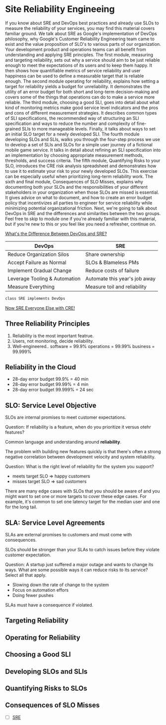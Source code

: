 # Site Reliability Engineeing
If you know about SRE and DevOps best practices and already use SLOs to measure the reliability of your services, you may find this material covers familiar ground. We talk about SRE as Google's implementation of DevOps philosophy, why Google's Customer Reliability Engineering team came to exist and the value proposition of SLO's to various parts of our organization. Your development product and operations teams can all benefit from understanding and applying SRE principles. The first module, measuring and targeting reliability, sets out why a service should aim to be just reliable enough to meet the expectations of its users and to keep them happy. It then shows how quantifiable metrics of service reliability and user happiness can be used to define a measurable target that is reliable enough. The second module operating for reliability, explains how setting a target for reliability yields a budget for unreliability. It demonstrates the utility of an error budget for both short and long-term decision-making and covers some of the things that operations can do to make a service more reliable. The third module, choosing a good SLI, goes into detail about what kind of monitoring metrics make good service level indicators and the pros and cons of different measurement strategies. It describes common types of SLI specifications, the recommended way of structuring an SLI specification and ways to reduce the number and complexity of fine-grained SLIs to more manageable levels. Finally, it talks about ways to set an initial SLO target for a newly developed SLI. The fourth module developing SLOs and SLIs, walks you through the four-step process we use to develop a set of SLIs and SLOs for a simple user journey of a fictional mobile game service. It talks in detail about refining an SLI specification into an implementation by choosing appropriate measurement methods, thresholds, and success criteria. The fifth module, Quantifying Risks to your SLO, introduces the CRE risk analysis spreadsheet and demonstrates how to use it to estimate your risk to your newly developed SLOs. This exercise can be especially useful when prioritizing long-term reliability work. The sixth and final module, Consequences of SLO Misses, explains why documenting both your SLOs and the responsibilities of your different stakeholders in your organization when those SLOs are missed is essential. It gives advice on what to document, and how to create an error budget policy that incentivizes all parties to engineer for service reliability while minimizing potential organizational friction. Next, we're going to talk about DevOps in SRE and the differences and similarities between the two groups. Feel free to skip to module one if you're already familiar with this material, but if you're new to this or you feel like you need a refresher, continue on.

[What's the Difference Between DevOps and SRE?](https://youtu.be/uTEL8Ff1Zvk)

| DevOps                    | SRE | 
|---------------------------|-----------------|
| Reduce Organization Silos | Share ownership | 
| Accept Failure as Normal  | SLOs & Blameless PMs | 
| Implement Gradual Change  | Reduce costs of failure | 
| Leverage Tooling & Automation | Automate this year's job away  |
| Measure Everything        | Measure toil and reliability | 


```bash
class SRE implements DevOps
```

[Now SRE Everyone Else with CRE!](https://youtu.be/GQPzaq-owYM)

## Three Reliability Principles
1. Reliability is the most important featrue.
2. Users, not monitoring, decide reliability.
3. Well-engineered..
    software = 99.9%
    operations = 99.99%
    business = 99.999%

## Reliability in the Cloud
- 28-day error budget 99.9% = 40 min
- 28-day error budget 99.99% = 4 min
- 28-day error budget 99.999%  = 24 sec

## SLO: Service Level Objective
SLOs are internal promises to meet customer expectations.

Question: If reliability is a feature, when do you prioritize it versus otehr features?

Common language and understanding around **reliability**.

The problem with building new features quickly is that there's often a strong negative correlation between development velocity and system reliability.

Question: What is the right level of reliability for the system you support?

- meets target SLO => happy customers
- misses target SLO => sad customers

There are many edge cases with SLOs that you should be aware of and you might want to set one or more targets to cover these edge cases. For example, it's common to set one latency target for the median user and one for the long tail.

## SLA: Service Level Agreements
SLAs are external promises to customers and must come with consequences.

SLOs should be stronger than your SLAs to catch issues before they violate customer expectation.

Question: A startup just suffered a major outage and wants to change its ways. What are some possible ways it can reduce risks to its service? Select all that apply.
- Slowing down the rate of change to the system
- Focus on automation effors
- Doing fewer pushes

SLAs must have a consequence if violated.

## Targeting Reliability


## Operating for Reliability


## Choosing a Good SLI


## Developing SLOs and SLIs


## Quantifying Risks to SLOs


## Consequences of SLO Misses


- [ ] [SRE](https://www.coursera.org/learn/site-reliability-engineering-slos)